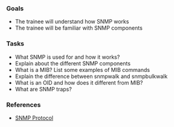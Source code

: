 ### Goals
- The trainee will understand how SNMP works
- The trainee will be familiar with SNMP components

### Tasks
- What SNMP is used for and how it works?
- Explain about the different SNMP components
- What is a MIB? List some examples of MIB commands
- Explain the difference between snmpwalk and snmpbulkwalk
- What is an OID and how does it different from MIB?
- What are SNMP traps?
 
### References
- [SNMP Protocol](https://www.site24x7.com/network/what-is-snmp.html)

